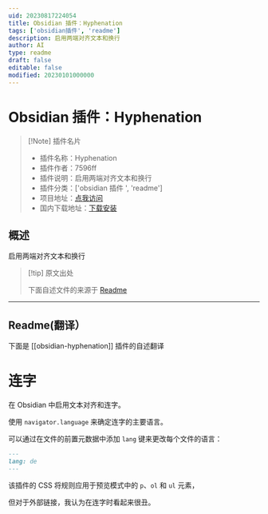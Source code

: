 ```yaml
---
uid: 20230817224054
title: Obsidian 插件：Hyphenation
tags: ['obsidian插件', 'readme']
description: 启用两端对齐文本和换行
author: AI
type: readme
draft: false
editable: false
modified: 20230101000000
---
```


# Obsidian 插件：Hyphenation

> [!Note] 插件名片
> - 插件名称：Hyphenation
> - 插件作者：7596ff
> - 插件说明：启用两端对齐文本和换行
> - 插件分类：['obsidian 插件 ', 'readme']
> - 项目地址：[点我访问](https://github.com/7596ff/obsidian-hyphenation)
> - 国内下载地址：[下载安装](https://pkmer.cn/products/plugin/pluginMarket/?obsidian-hyphenation)

## 概述

启用两端对齐文本和换行

> [!tip] 原文出处
>
>下面自述文件的来源于 [Readme](https://ghproxy.net/https://raw.githubusercontent.com/7596ff/obsidian-hyphenation/main/README.md)

---

## Readme(翻译）

下面是 [[obsidian-hyphenation]] 插件的自述翻译

# 连字

在 Obsidian 中启用文本对齐和连字。

使用 `navigator.language` 来确定连字的主要语言。

可以通过在文件的前置元数据中添加 `lang` 键来更改每个文件的语言：

```md
---
lang: de
---
```

该插件的 CSS 将规则应用于预览模式中的 `p`、`ol` 和 `ul` 元素，

但对于外部链接，我认为在连字时看起来很丑。
